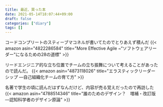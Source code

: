 ```yaml
---
title: 最近、買った本
date: 2021-05-14T18:07:44+09:00
draft: false
categories: ["diary"]
tags: []
---
```



コードコンプリートのスティーブマコネルが書いてたのでとりあえず積んだ
{{< amazon asin="4822286584" title="More Effective Agile ~“ソフトウェアリーダー"になるための28の道標" >}}


リードエンジニア的な立ち位置でチームの立ち振舞について考えることがあったので読んだ。
{{< amazon asin="4873118026" title="エラスティックリーダーシップ ―自己組織化チームの育て方" >}}


名著で学生の頃に読んだはずなんだけど、内容が売る覚えだったので再訪した
{{< amazon asin="4788514346" title="誰のためのデザイン？　増補・改訂版　―認知科学者のデザイン原論" >}}